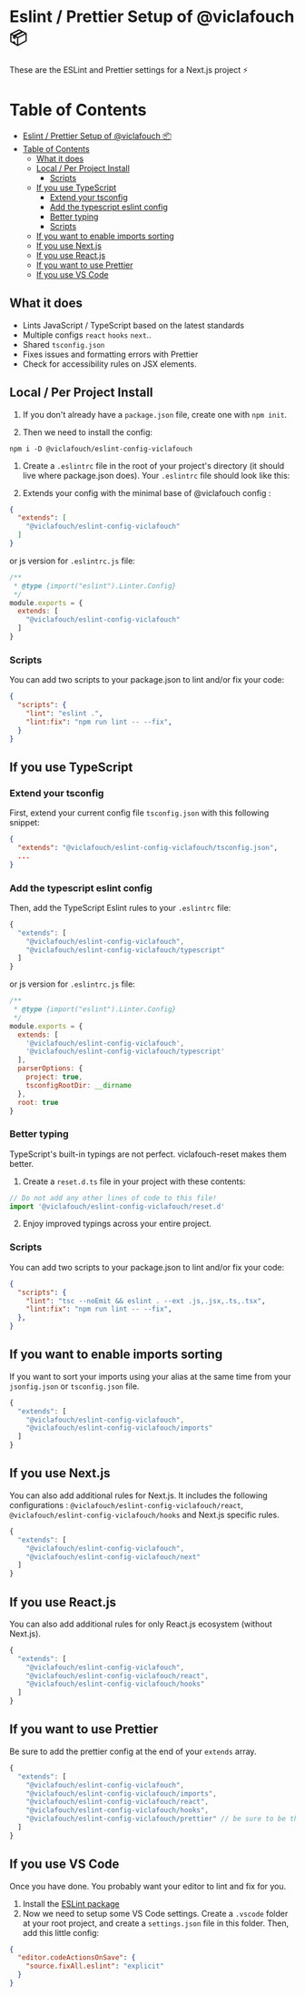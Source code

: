 # Eslint / Prettier Setup of @viclafouch 📦

These are the ESLint and Prettier settings for a Next.js project ⚡️


# Table of Contents

- [Eslint / Prettier Setup of @viclafouch 📦](#eslint--prettier-setup-of-viclafouch-)
- [Table of Contents](#table-of-contents)
  - [What it does](#what-it-does)
  - [Local / Per Project Install](#local--per-project-install)
    - [Scripts](#scripts)
  - [If you use TypeScript](#if-you-use-typescript)
    - [Extend your tsconfig](#extend-your-tsconfig)
    - [Add the typescript eslint config](#add-the-typescript-eslint-config)
    - [Better typing](#better-typing)
    - [Scripts](#scripts-1)
  - [If you want to enable imports sorting](#if-you-want-to-enable-imports-sorting)
  - [If you use Next.js](#if-you-use-nextjs)
  - [If you use React.js](#if-you-use-reactjs)
  - [If you want to use Prettier](#if-you-want-to-use-prettier)
  - [If you use VS Code](#if-you-use-vs-code)

## What it does

* Lints JavaScript / TypeScript based on the latest standards
* Multiple configs `react` `hooks` `next`..
* Shared `tsconfig.json`
* Fixes issues and formatting errors with Prettier
* Check for accessibility rules on JSX elements.

## Local / Per Project Install

1. If you don't already have a `package.json` file, create one with `npm init`.

2. Then we need to install the config:

```
npm i -D @viclafouch/eslint-config-viclafouch
```

1. Create a `.eslintrc` file in the root of your project's directory (it should live where package.json does). Your `.eslintrc` file should look like this:

2. Extends your config with the minimal base of @viclafouch config :

```json
{
  "extends": [
    "@viclafouch/eslint-config-viclafouch"
  ]
}
```

or js version for `.eslintrc.js` file:

```js
/**
 * @type {import("eslint").Linter.Config}
 */
module.exports = {
  extends: [
    "@viclafouch/eslint-config-viclafouch"
  ]
}
```

### Scripts

You can add two scripts to your package.json to lint and/or fix your code:

```json
{
  "scripts": {
    "lint": "eslint .",
    "lint:fix": "npm run lint -- --fix",
  }
}
```
## If you use TypeScript

### Extend your tsconfig

First, extend your current config file `tsconfig.json` with this following snippet:

```json
{
  "extends": "@viclafouch/eslint-config-viclafouch/tsconfig.json",
  ...
}
```

### Add the typescript eslint config

Then, add the TypeScript Eslint rules to your `.eslintrc` file:

```js
{
  "extends": [
    "@viclafouch/eslint-config-viclafouch",
    "@viclafouch/eslint-config-viclafouch/typescript"
  ]
}
```

or js version for `.eslintrc.js` file:

```js
/**
 * @type {import("eslint").Linter.Config}
 */
module.exports = {
  extends: [
    '@viclafouch/eslint-config-viclafouch',
    '@viclafouch/eslint-config-viclafouch/typescript'
  ],
  parserOptions: {
    project: true,
    tsconfigRootDir: __dirname
  },
  root: true
}
```

### Better typing

TypeScript's built-in typings are not perfect. viclafouch-reset makes them better.

1. Create a `reset.d.ts` file in your project with these contents:

```ts
// Do not add any other lines of code to this file!
import '@viclafouch/eslint-config-viclafouch/reset.d'
```

2. Enjoy improved typings across your entire project.

### Scripts

You can add two scripts to your package.json to lint and/or fix your code:

```json
{
  "scripts": {
    "lint": "tsc --noEmit && eslint . --ext .js,.jsx,.ts,.tsx",
    "lint:fix": "npm run lint -- --fix",
  },
}
```

## If you want to enable imports sorting

If you want to sort your imports using your alias at the same time from your `jsonfig.json` or `tsconfig.json` file.

```js
{
  "extends": [
    "@viclafouch/eslint-config-viclafouch",
    "@viclafouch/eslint-config-viclafouch/imports"
  ]
}
```

## If you use Next.js

You can also add additional rules for Next.js. It includes the following configurations : `@viclafouch/eslint-config-viclafouch/react`, `@viclafouch/eslint-config-viclafouch/hooks` and Next.js specific rules.

```js
{
  "extends": [
    "@viclafouch/eslint-config-viclafouch",
    "@viclafouch/eslint-config-viclafouch/next"
  ]
}
```

## If you use React.js

You can also add additional rules for only React.js ecosystem (without Next.js).

```js
{
  "extends": [
    "@viclafouch/eslint-config-viclafouch",
    "@viclafouch/eslint-config-viclafouch/react",
    "@viclafouch/eslint-config-viclafouch/hooks"
  ]
}
```


## If you want to use Prettier

Be sure to add the prettier config at the end of your `extends` array.

```js
{
  "extends": [
    "@viclafouch/eslint-config-viclafouch",
    "@viclafouch/eslint-config-viclafouch/imports",
    "@viclafouch/eslint-config-viclafouch/react",
    "@viclafouch/eslint-config-viclafouch/hooks",
    "@viclafouch/eslint-config-viclafouch/prettier" // be sure to be the last
  ]
}
```

## If you use VS Code

Once you have done. You probably want your editor to lint and fix for you.

1. Install the [ESLint package](https://marketplace.visualstudio.com/items?itemName=dbaeumer.vscode-eslint)
2. Now we need to setup some VS Code settings. Create a `.vscode` folder at your root project, and create a `settings.json` file in this folder. Then, add this little config:

```json
{
  "editor.codeActionsOnSave": {
    "source.fixAll.eslint": "explicit"
  }
}
```
